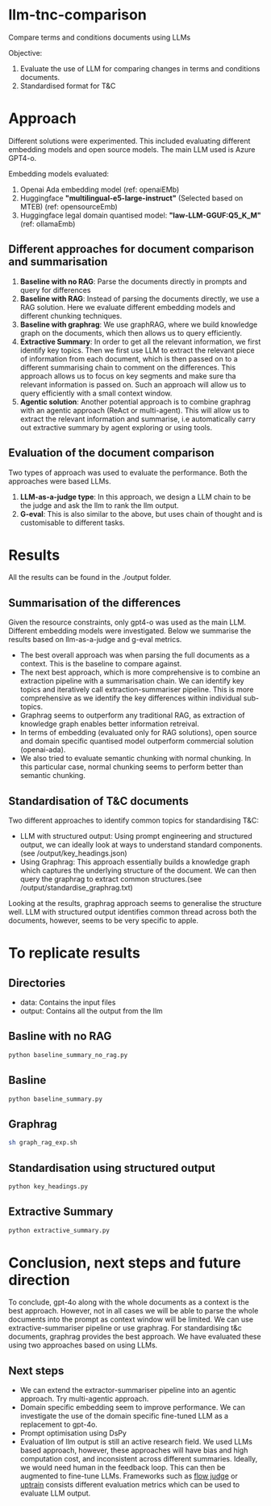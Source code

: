 # llm-tnc-comparison
Compare terms and conditions documents using LLMs

Objective: 
1. Evaluate the use of LLM for comparing changes in terms and conditions documents.
2. Standardised format for T&C 

# Approach

Different solutions were experimented. This included evaluating different embedding models and open source models. The main LLM used is Azure GPT4-o. 

Embedding models evaluated:
1. Openai Ada embedding model (ref: openaiEMb)
2. Huggingface **"multilingual-e5-large-instruct"** (Selected based on MTEB) (ref: opensourceEmb)
3. Huggingface legal domain quantised model: **"law-LLM-GGUF:Q5_K_M"** (ref: ollamaEmb)

## Different approaches for document comparison and summarisation
1. **Baseline with no RAG**: Parse the documents directly in prompts and query for differences
2. **Baseline with RAG**: Instead of parsing the documents directly, we use a RAG solution. Here we evaluate different embedding models and different chunking techniques.
3. **Baseline with graphrag**: We use graphRAG, where we build knowledge graph on the documents, which then allows us to query efficiently.
4. **Extractive Summary**: In order to get all the relevant information, we first identify key topics. Then we first use LLM to extract the relevant piece of information from each document, which is then passed on to a different summarising chain to comment on the differences. This approach allows us to focus on key segments and make sure tha relevant information is passed on. Such an approach will allow us to query efficiently with a small context window.
5. **Agentic solution**: Another potential approach is to combine graphrag with an agentic approach (ReAct or multi-agent). This will allow us to extract the relevant information and summarise, i.e automatically carry out extractive summary by agent exploring or using tools.

## Evaluation of the document comparison

Two types of approach was used to evaluate the performance. Both the approaches were based LLMs.
1. **LLM-as-a-judge type**: In this approach, we design a LLM chain to be the judge and ask the llm to rank the llm output.
2. **G-eval**: This is also similar to the above, but uses chain of thought and is customisable to different tasks. 

# Results

All the results can be found in the ./output folder.

## Summarisation of the differences 
Given the resource constraints, only gpt4-o was used as the main LLM. Different embedding models were investigated. Below we summarise the results based on llm-as-a-judge and g-eval metrics.

* The best overall approach was when parsing the full documents as a context. This is the baseline to compare against.
* The next best approach, which is more comprehensive is to combine an extraction pipeline with a summarisation chain. We can identify key topics and iteratively call extraction-summariser pipeline. This is more comprehensive as we identify the key differences within individual sub-topics.
* Graphrag seems to outperform any traditional RAG, as extraction of knowledge graph enables better information retreival. 
* In terms of embedding (evaluated only for RAG solutions), open source and domain specific quantised model outperform commercial solution (openai-ada). 
* We also tried to evaluate semantic chunking with normal chunking. In this particular case, normal chunking seems to perform better than semantic chunking. 


## Standardisation of T&C documents

Two different approaches to identify common topics for standardising T&C:
* LLM with structured output: Using prompt engineering and structured output, we can ideally look at ways to understand standard components. (see /output/key_headings.json)
* Using Graphrag: This approach essentially builds a knowledge graph which captures the underlying structure of the document. We can then query the graphrag to extract common structures.(see /output/standardise_graphrag.txt)

Looking at the results, graphrag approach seems to generalise the structure well. LLM with structured output identifies common thread across both the documents, however, seems to be very specific to apple.

# To replicate results

## Directories
- data: Contains the input files
- output: Contains all the output from the llm 

## Basline with no RAG
 ```python 
 python baseline_summary_no_rag.py
 ```

## Basline
 ```python 
 python baseline_summary.py
 ```
## Graphrag
```sh
sh graph_rag_exp.sh
```

## Standardisation using structured output
```python
python key_headings.py
```

## Extractive Summary
```python
python extractive_summary.py
```

# Conclusion, next steps and future direction

To conclude, gpt-4o along with the whole documents as a context is the best approach. However, not in all cases we will be able to parse the whole documents into the prompt as context window will be limited. We can use extractive-summariser pipeline or use graphrag. For standardising t&c documents, graphrag provides the best approach. We have evaluated these using two approaches based on using LLMs. 

## Next steps
- We can extend the extractor-summariser pipeline into an agentic approach. Try multi-agentic approach.
- Domain specific embedding seem to improve performance. We can investigate the use of the domain specific fine-tuned LLM as a replacement to gpt-4o.
- Prompt optimisation using DsPy
- Evaluation of llm output is still an active research field. We used LLMs based approach, however, these approaches will have bias and high computation cost, and inconsistent across different summaries. Ideally, we would need human in the feedback loop. This can then be augmented to fine-tune LLMs. Frameworks such as [flow judge](https://www.flow-ai.com/judge) or [uptrain](https://uptrain.ai/) consists different evaluation metrics which can be used to evaluate LLM output.

